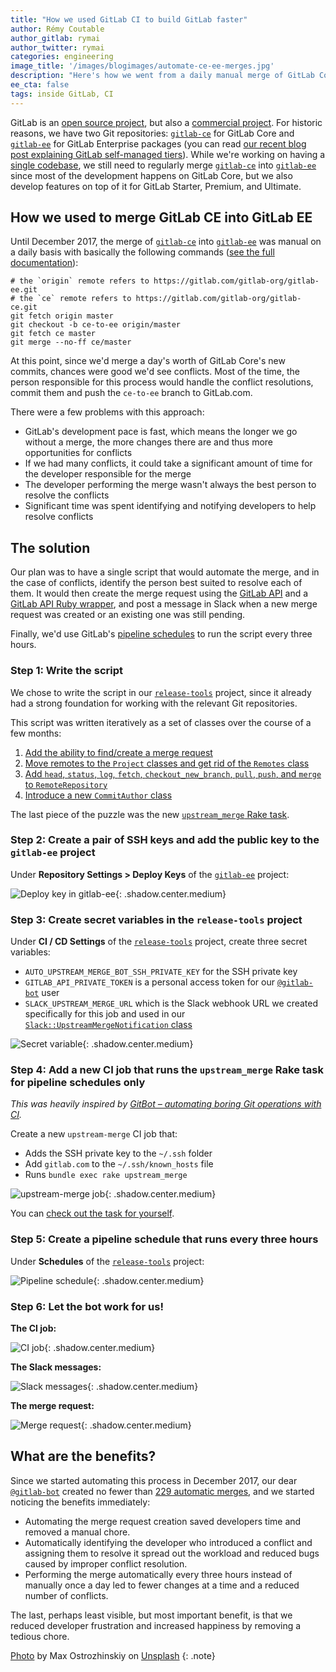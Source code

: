 ```yaml
---
title: "How we used GitLab CI to build GitLab faster"
author: Rémy Coutable
author_gitlab: rymai
author_twitter: rymai
categories: engineering
image_title: '/images/blogimages/automate-ce-ee-merges.jpg'
description: "Here's how we went from a daily manual merge of GitLab Core into GitLab Enterprise to automated merges every three hours."
ee_cta: false
tags: inside GitLab, CI
---
```


GitLab is an [open source project], but also a [commercial project]. For historic
reasons, we have two Git repositories: [`gitlab-ce`] for GitLab Core and
[`gitlab-ee`] for GitLab Enterprise packages (you can read [our recent blog post explaining GitLab self-managed tiers](/blog/2018/04/20/gitlab-tiers/)).
While we're working on having a [single codebase], we still need to regularly
merge [`gitlab-ce`] into [`gitlab-ee`] since most of the development happens on
GitLab Core, but we also develop features on top of it for GitLab Starter, Premium, and Ultimate.

## How we used to merge GitLab CE into GitLab EE

Until December 2017, the merge of [`gitlab-ce`] into [`gitlab-ee`] was manual
on a daily basis with basically the following commands ([see the full documentation]):

```shell
# the `origin` remote refers to https://gitlab.com/gitlab-org/gitlab-ee.git
# the `ce` remote refers to https://gitlab.com/gitlab-org/gitlab-ce.git
git fetch origin master
git checkout -b ce-to-ee origin/master
git fetch ce master
git merge --no-ff ce/master
```

At this point, since we'd merge a day's worth of GitLab Core's new commits,
chances were good we'd see conflicts.
Most of the time, the person responsible for this process would handle the
conflict resolutions, commit them and push the `ce-to-ee` branch to GitLab.com.

There were a few problems with this approach:

- GitLab's development pace is fast, which means the longer we go without a
  merge, the more changes there are and thus more opportunities for conflicts
- If we had many conflicts, it could take a significant amount of time for the
  developer responsible for the merge
- The developer performing the merge wasn't always the best person to resolve the
  conflicts
- Significant time was spent identifying and notifying developers to help resolve conflicts

## The solution

Our plan was to have a single script that would automate the merge, and in the
case of conflicts, identify the person best suited to resolve each of them.
It would then create the merge request using the [GitLab API] and a
[GitLab API Ruby wrapper], and post a message in Slack when a new merge request
was created or an existing one was still pending.

Finally, we'd use GitLab's [pipeline schedules] to run the script every three hours.

### Step 1: Write the script

We chose to write the script in our [`release-tools`] project, since it already
had a strong foundation for working with the relevant Git repositories.

This script was written iteratively as a set of classes over the course of a few
months:

1. [Add the ability to find/create a merge request][!139]
1. [Move remotes to the `Project` classes and get rid of the `Remotes` class][!168]
1. [Add `head`, `status`, `log`, `fetch`, `checkout_new_branch`, `pull`, `push`, and `merge` to `RemoteRepository`][!177]
1. [Introduce a new `CommitAuthor` class][!197]

The last piece of the puzzle was the new [`upstream_merge` Rake task][!219].

### Step 2: Create a pair of SSH keys and add the public key to the `gitlab-ee` project

Under **Repository Settings > Deploy Keys** of the [`gitlab-ee`] project:

![Deploy key in `gitlab-ee`](/images/blogimages/using-gitlab-ci-to-build-gitlab-faster/step2.png){: .shadow.center.medium}

### Step 3: Create secret variables in the `release-tools` project

Under **CI / CD Settings** of the [`release-tools`] project, create three secret
variables:

- `AUTO_UPSTREAM_MERGE_BOT_SSH_PRIVATE_KEY` for the SSH private key
- `GITLAB_API_PRIVATE_TOKEN` is a personal access token for our [`@gitlab-bot`]
  user
- `SLACK_UPSTREAM_MERGE_URL` which is the Slack webhook URL we created
  specifically for this job and used in our [`Slack::UpstreamMergeNotification` class]

![Secret variable](/images/blogimages/using-gitlab-ci-to-build-gitlab-faster/step3.png){: .shadow.center.medium}

### Step 4: Add a new CI job that runs the `upstream_merge` Rake task for pipeline schedules only

*This was heavily inspired by [GitBot – automating boring Git operations with CI].*

Create a new `upstream-merge` CI job that:

- Adds the SSH private key to the `~/.ssh` folder
- Add `gitlab.com` to the `~/.ssh/known_hosts` file
- Runs `bundle exec rake upstream_merge`

![`upstream-merge` job](/images/blogimages/using-gitlab-ci-to-build-gitlab-faster/step4.png){: .shadow.center.medium}

You can [check out the task for yourself](https://gitlab.com/gitlab-org/release-tools/blob/1cd437823113d4529919c29b177bb2037c19fc3c/.gitlab-ci.yml#L50-64).

### Step 5: Create a pipeline schedule that runs every three hours

Under **Schedules** of the [`release-tools`] project:

![Pipeline schedule](/images/blogimages/using-gitlab-ci-to-build-gitlab-faster/step5.png){: .shadow.center.medium}

### Step 6: Let the bot work for us!

**The CI job:**

![CI job](/images/blogimages/using-gitlab-ci-to-build-gitlab-faster/step6-1.png){: .shadow.center.medium}

**The Slack messages:**

![Slack messages](/images/blogimages/using-gitlab-ci-to-build-gitlab-faster/step6-2.png){: .shadow.center.medium}

**The merge request:**

![Merge request](/images/blogimages/using-gitlab-ci-to-build-gitlab-faster/step6-3.png){: .shadow.center.medium}

## What are the benefits?

Since we started automating this process in December 2017, our dear
[`@gitlab-bot`] created no fewer than [229 automatic merges], and we started
noticing the benefits immediately:

- Automating the merge request creation saved developers time and removed a manual
chore.
- Automatically identifying the developer who introduced a conflict and assigning
them to resolve it spread out the workload and reduced bugs caused by improper
conflict resolution.
- Performing the merge automatically every three hours instead of manually once a
day led to fewer changes at a time and a reduced number of conflicts.

The last, perhaps least visible, but most important benefit, is that we reduced
developer frustration and increased happiness by removing a tedious chore.

[Photo](https://unsplash.com/photos/w6OniVDCfn0?utm_source=unsplash&utm_medium=referral&utm_content=creditCopyText) by Max Ostrozhinskiy on [Unsplash](https://unsplash.com/search/photos/build?utm_source=unsplash&utm_medium=referral&utm_content=creditCopyText)
{: .note}

[open source project]: /community/contribute/
[commercial project]: /pricing/
[`gitlab-ce`]: https://gitlab.com/gitlab-org/gitlab-ce
[`gitlab-ee`]: https://gitlab.com/gitlab-org/gitlab-ee
[single codebase]: https://gitlab.com/gitlab-org/gitlab-ee/issues/2952
[see the full documentation]: https://gitlab.com/gitlab-org/release/docs/blob/master/general/merge-ce-into-ee.md
[pipeline schedules]: https://docs.gitlab.com/ee/ci/pipelines/schedules.html
[GitLab API]: https://docs.gitlab.com/ee/api/merge_requests.html
[GitLab API Ruby wrapper]: https://rubygems.org/gems/gitlab
[`release-tools`]: https://gitlab.com/gitlab-org/release-tools/
[!139]: https://gitlab.com/gitlab-org/release-tools/merge_requests/139
[!168]: https://gitlab.com/gitlab-org/release-tools/merge_requests/168
[!177]: https://gitlab.com/gitlab-org/release-tools/merge_requests/177
[!197]: https://gitlab.com/gitlab-org/release-tools/merge_requests/197
[!219]: https://gitlab.com/gitlab-org/release-tools/merge_requests/219
[`Slack::UpstreamMergeNotification` class]: https://gitlab.com/gitlab-org/release-tools/blob/1cd437823113d4529919c29b177bb2037c19fc3c/lib/slack/upstream_merge_notification.rb#L7
[GitBot – automating boring Git operations with CI]: /2017/11/02/automating-boring-git-operations-gitlab-ci/
[229 automatic merges]: https://gitlab.com/gitlab-org/gitlab-ee/merge_requests?scope=all&utf8=%E2%9C%93&state=merged&label_name[]=CE%20upstream&author_username=gitlab-bot
[`@gitlab-bot`]: https://gitlab.com/gitlab-bot
